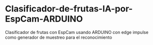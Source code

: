 # Clasificador-de-frutas-IA-por-EspCam-ARDUINO
Clasificador de frutas con EspCam usando ARDUINO con edge impulse como generador de muestreo para el reconocimiento

